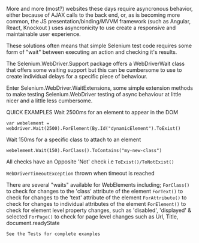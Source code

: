 More and more (most?) websites these days require asyncronous behavior, either because of AJAX calls to the back end, or, as is becoming more common, the JS presentation/binding/MVVM framework (such as Angular, React, Knockout ) uses asyncronicity to use create a responsive and maintainable user experience.

These solutions often means that simple Selenium test code requires some form of "wait" between executing an action and checking it's results.

The Selenium.WebDriver.Support package offers a WebDriverWait class that offers some waiting support but this can be cumbersome to use to create individual delays for a specific piece of behaviour.

Enter Selenium.WebDriver.WaitExtensions, some simple extension methods to make testing Selenium.WebDriver testing of async behaviour at little nicer and a little less cumbersome.

QUICK EXAMPLES
Wait 2500ms for an element to appear in the DOM

	var webelement = webdriver.Wait(2500).ForElement(By.Id("dynamicElement").ToExist()

Wait 150ms for a specific class to attach to an element

	webelement.Wait(150).ForClass().ToContains("my-new-class")

All checks have an Opposite 'Not' check i.e `ToExist()/ToNotExist()`

`WebDriverTimeoutException` thrown when timeout is reached

There are several "waits" available for WebElements including;
	`ForClass()` to check for changes to the 'class' attribute of the element
	`ForText()` to check for changes to the 'text' attribute of the element
	`ForAttribute()` to check for changes to individual attributes of the element
	`ForElement()` to check for element level property changes, such as 'disabled', 'displayed' & selected
	`ForPage()` to check for page level changes such as Url, Title, document.readyState

	See the Tests for complete examples
